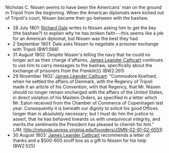 Nicholas C. Nissen seems to have been the Americans' man on the ground in Tripoli from the beginning. When the American diplomats were kicked out of Tripoli's court, Nissen became their go-between with the bashaw.

- 28 July 1801: [Richard Dale]() writes to Nissen asking him to get the bey (the bashaw?) to explain why he has broken faith---this seems like a job for an American diplomat, but Nissen was the best they had.
- 2 September 1801: Dale asks Nissen to negotiate a prisoner exchange with Tripoli (BW1:568)
- 31 August 1802: Despite Nissen's telling the navy that he could no longer act as their charge d'affaires, [James Leander Cathcart]() continues to use him to carry messages to the bashaw, specifically about the exchange of prisoners from the *Franklin*]() (BW2:261)
- 29 November 1802: [James Leander Cathcart](): "Commodore Koefoed, when he settled the affairs of Denmark, with the Regency of Tripoli made it an article of his Convention, with that Regency, that Mr. Nissen should no longer remain encharged with the affairs of the United States, in direct violation of his Masters Orders, as specified in a letter which Mr. Eaton received from the Chamber of Commerce of Copenhagen last year. Consequently it is beneath our dignity to solicit his good Offices longer than is absolutely necessary; but I must do him the justice to assert, that he has behaved towards us with unequivocal integrity, and merits the sentiments the President has pleased to cherish for him." (*JM*, http://rotunda.upress.virginia.edu/founders/JSMN-02-91-02-0551)
- 30 August 1803: [James Leander Cathcart]() recommends a letter of thanks and a $500-600 snuff box as a gift to Nissen for his help (BW2:525)